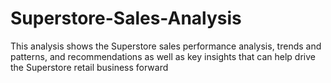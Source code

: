 # Superstore-Sales-Analysis
This analysis shows the Superstore sales performance analysis, trends and patterns, and recommendations as well as key insights that can help drive the Superstore retail business forward
